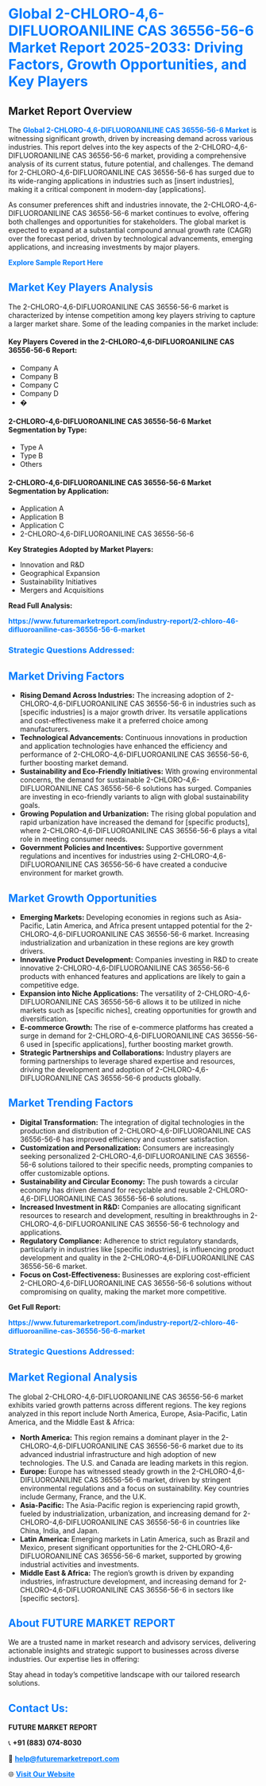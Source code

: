 <h1 style="color: #007BFF;">Global 2-CHLORO-4,6-DIFLUOROANILINE CAS 36556-56-6 Market Report 2025-2033: Driving Factors, Growth Opportunities, and Key Players</h1>

<section id="overview">
<h2>Market Report Overview</h2>
<p>The <a href="https://www.futuremarketreport.com/industry-report/2-chloro-46-difluoroaniline-cas-36556-56-6-market" style="color: #007BFF; text-decoration: none;"><strong>Global 2-CHLORO-4,6-DIFLUOROANILINE CAS 36556-56-6 Market</strong></a> is witnessing significant growth, driven by increasing demand across various industries. This report delves into the key aspects of the 2-CHLORO-4,6-DIFLUOROANILINE CAS 36556-56-6 market, providing a comprehensive analysis of its current status, future potential, and challenges. The demand for 2-CHLORO-4,6-DIFLUOROANILINE CAS 36556-56-6 has surged due to its wide-ranging applications in industries such as [insert industries], making it a critical component in modern-day [applications].</p>
<p>As consumer preferences shift and industries innovate, the 2-CHLORO-4,6-DIFLUOROANILINE CAS 36556-56-6 market continues to evolve, offering both challenges and opportunities for stakeholders. The global market is expected to expand at a substantial compound annual growth rate (CAGR) over the forecast period, driven by technological advancements, emerging applications, and increasing investments by major players.</p>
</section>

<section id="overview">
<p><a href="https://www.futuremarketreport.com/request-sample/reportId=113012" style="color: #007BFF; text-decoration: none;"><strong>Explore Sample Report Here</strong></a></p>
</section>

<section id="key-players">
<h2 style="color: #007BFF;">Market Key Players Analysis</h2>
<p>The 2-CHLORO-4,6-DIFLUOROANILINE CAS 36556-56-6 market is characterized by intense competition among key players striving to capture a larger market share. Some of the leading companies in the market include:</p>
<h4>Key Players Covered in the 2-CHLORO-4,6-DIFLUOROANILINE CAS 36556-56-6 Report:</h4>
<ul><li>Company A</li><li>Company B</li><li>Company C</li><li>Company D</li><li>�</li></ul>
<h4>2-CHLORO-4,6-DIFLUOROANILINE CAS 36556-56-6 Market Segmentation by Type:</h4>
<ul><li>Type A</li><li>Type B</li><li>Others</li></ul>

<h4>2-CHLORO-4,6-DIFLUOROANILINE CAS 36556-56-6 Market Segmentation by Application:</h4>
<ul><li>Application A</li><li>Application B</li><li>Application C</li><li>2-CHLORO-4,6-DIFLUOROANILINE CAS 36556-56-6</li></ul>
<p><strong>Key Strategies Adopted by Market Players:</strong></p>
<ul>
<li>Innovation and R&D</li>
<li>Geographical Expansion</li>
<li>Sustainability Initiatives</li>
<li>Mergers and Acquisitions</li>
</ul>
</section>

<section>
<p><strong>Read Full Analysis: </strong></p><a href="https://www.futuremarketreport.com/industry-report/2-chloro-46-difluoroaniline-cas-36556-56-6-market" style="color: #007BFF; text-decoration: none;"><strong>https://www.futuremarketreport.com/industry-report/2-chloro-46-difluoroaniline-cas-36556-56-6-market</strong></a>
<h3 style="color: #007BFF;">Strategic Questions Addressed:</h3>
</section>

<section id="driving-factors">
<h2 style="color: #007BFF;">Market Driving Factors</h2>
<ul>
<li><strong>Rising Demand Across Industries:</strong> The increasing adoption of 2-CHLORO-4,6-DIFLUOROANILINE CAS 36556-56-6 in industries such as [specific industries] is a major growth driver. Its versatile applications and cost-effectiveness make it a preferred choice among manufacturers.</li>
<li><strong>Technological Advancements:</strong> Continuous innovations in production and application technologies have enhanced the efficiency and performance of 2-CHLORO-4,6-DIFLUOROANILINE CAS 36556-56-6, further boosting market demand.</li>
<li><strong>Sustainability and Eco-Friendly Initiatives:</strong> With growing environmental concerns, the demand for sustainable 2-CHLORO-4,6-DIFLUOROANILINE CAS 36556-56-6 solutions has surged. Companies are investing in eco-friendly variants to align with global sustainability goals.</li>
<li><strong>Growing Population and Urbanization:</strong> The rising global population and rapid urbanization have increased the demand for [specific products], where 2-CHLORO-4,6-DIFLUOROANILINE CAS 36556-56-6 plays a vital role in meeting consumer needs.</li>
<li><strong>Government Policies and Incentives:</strong> Supportive government regulations and incentives for industries using 2-CHLORO-4,6-DIFLUOROANILINE CAS 36556-56-6 have created a conducive environment for market growth.</li>
</ul>
</section>

<section id="growth-opportunities">
<h2 style="color: #007BFF;">Market Growth Opportunities</h2>
<ul>
<li><strong>Emerging Markets:</strong> Developing economies in regions such as Asia-Pacific, Latin America, and Africa present untapped potential for the 2-CHLORO-4,6-DIFLUOROANILINE CAS 36556-56-6 market. Increasing industrialization and urbanization in these regions are key growth drivers.</li>
<li><strong>Innovative Product Development:</strong> Companies investing in R&D to create innovative 2-CHLORO-4,6-DIFLUOROANILINE CAS 36556-56-6 products with enhanced features and applications are likely to gain a competitive edge.</li>
<li><strong>Expansion into Niche Applications:</strong> The versatility of 2-CHLORO-4,6-DIFLUOROANILINE CAS 36556-56-6 allows it to be utilized in niche markets such as [specific niches], creating opportunities for growth and diversification.</li>
<li><strong>E-commerce Growth:</strong> The rise of e-commerce platforms has created a surge in demand for 2-CHLORO-4,6-DIFLUOROANILINE CAS 36556-56-6 used in [specific applications], further boosting market growth.</li>
<li><strong>Strategic Partnerships and Collaborations:</strong> Industry players are forming partnerships to leverage shared expertise and resources, driving the development and adoption of 2-CHLORO-4,6-DIFLUOROANILINE CAS 36556-56-6 products globally.</li>
</ul>
</section>

<section id="trending-factors">
<h2 style="color: #007BFF;">Market Trending Factors</h2>
<ul>
<li><strong>Digital Transformation:</strong> The integration of digital technologies in the production and distribution of 2-CHLORO-4,6-DIFLUOROANILINE CAS 36556-56-6 has improved efficiency and customer satisfaction.</li>
<li><strong>Customization and Personalization:</strong> Consumers are increasingly seeking personalized 2-CHLORO-4,6-DIFLUOROANILINE CAS 36556-56-6 solutions tailored to their specific needs, prompting companies to offer customizable options.</li>
<li><strong>Sustainability and Circular Economy:</strong> The push towards a circular economy has driven demand for recyclable and reusable 2-CHLORO-4,6-DIFLUOROANILINE CAS 36556-56-6 solutions.</li>
<li><strong>Increased Investment in R&D:</strong> Companies are allocating significant resources to research and development, resulting in breakthroughs in 2-CHLORO-4,6-DIFLUOROANILINE CAS 36556-56-6 technology and applications.</li>
<li><strong>Regulatory Compliance:</strong> Adherence to strict regulatory standards, particularly in industries like [specific industries], is influencing product development and quality in the 2-CHLORO-4,6-DIFLUOROANILINE CAS 36556-56-6 market.</li>
<li><strong>Focus on Cost-Effectiveness:</strong> Businesses are exploring cost-efficient 2-CHLORO-4,6-DIFLUOROANILINE CAS 36556-56-6 solutions without compromising on quality, making the market more competitive.</li>
</ul>
</section>

<section>
<p><strong>Get Full Report: </strong></p><a href="https://www.futuremarketreport.com/industry-report/2-chloro-46-difluoroaniline-cas-36556-56-6-market" style="color: #007BFF; text-decoration: none;"><strong>https://www.futuremarketreport.com/industry-report/2-chloro-46-difluoroaniline-cas-36556-56-6-market</strong></a>
<h3 style="color: #007BFF;">Strategic Questions Addressed:</h3>
</section>


<section id="regional-analysis">
<h2 style="color: #007BFF;">Market Regional Analysis</h2>
<p>The global 2-CHLORO-4,6-DIFLUOROANILINE CAS 36556-56-6 market exhibits varied growth patterns across different regions. The key regions analyzed in this report include North America, Europe, Asia-Pacific, Latin America, and the Middle East & Africa:</p>
<ul>
<li><strong>North America:</strong> This region remains a dominant player in the 2-CHLORO-4,6-DIFLUOROANILINE CAS 36556-56-6 market due to its advanced industrial infrastructure and high adoption of new technologies. The U.S. and Canada are leading markets in this region.</li>
<li><strong>Europe:</strong> Europe has witnessed steady growth in the 2-CHLORO-4,6-DIFLUOROANILINE CAS 36556-56-6 market, driven by stringent environmental regulations and a focus on sustainability. Key countries include Germany, France, and the U.K.</li>
<li><strong>Asia-Pacific:</strong> The Asia-Pacific region is experiencing rapid growth, fueled by industrialization, urbanization, and increasing demand for 2-CHLORO-4,6-DIFLUOROANILINE CAS 36556-56-6 in countries like China, India, and Japan.</li>
<li><strong>Latin America:</strong> Emerging markets in Latin America, such as Brazil and Mexico, present significant opportunities for the 2-CHLORO-4,6-DIFLUOROANILINE CAS 36556-56-6 market, supported by growing industrial activities and investments.</li>
<li><strong>Middle East & Africa:</strong> The region’s growth is driven by expanding industries, infrastructure development, and increasing demand for 2-CHLORO-4,6-DIFLUOROANILINE CAS 36556-56-6 in sectors like [specific sectors].</li>
</ul>
</section>

<footer>
<h2 style="color: #007BFF;">About FUTURE MARKET REPORT</h2>
<p>We are a trusted name in market research and advisory services, delivering actionable insights and strategic support to businesses across diverse industries. Our expertise lies in offering:</p>

<p>Stay ahead in today’s competitive landscape with our tailored research solutions.</p>

<h2 style="color: #007BFF;">Contact Us:</h2>
<p><strong>FUTURE MARKET REPORT</strong></p>
<p>📞 <strong>+91 (883) 074-8030</strong></p>
<p>📧 <strong><a href="mailto:help@futuremarketreport.com" style="color: #007BFF;">help@futuremarketreport.com</a></strong></p>
<p>🌐 <strong><a href="https://www.futuremarketreport.com/" style="color: #007BFF;">Visit Our Website</a></strong></p>
</footer>